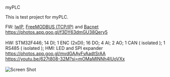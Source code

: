 myPLC

This is test project for myPLC.

FW: [lwIP](https://git.savannah.nongnu.org/cgit/lwip.git), [FreeMODBUS (TCP/IP)](https://www.embedded-experts.at/en/freemodbus-downloads/) and [Bacnet](https://github.com/ela-compil/BACnet) <br>
https://photos.app.goo.gl/f3DY63dmGU38Qery5 <br><br>
HW: STM32F446; 14 DI; 1 ENC (2xDI); 16 DO;  4 AI; 2 AO; 1 CAN ( isolated ); 1 RS485 ( isolated ); HMI: LED and SPI expander <br>
https://photos.app.goo.gl/mvdGAAyFvAadtSrAA <br>
https://youtu.be/627t808-32M?si=mOMaMINNh4IUoVXx <br><br>
![Screen Shot](https://lh3.googleusercontent.com/FQr5hSMQqp2i_nwhZKglB-SCWpj6r-qX7r7Q-jVdQKx1wFxZURQ0LDfvRpwgbzK7AezVR70dovUALOiyYdSaQdRBpPOx6JCb9xz4_ndkZiJmi8XbgmQ-WjyfjlQAHrFRKiS7UnRj_CbJssxmr5eg0EEhBxSKmjMiBg2zKSS8P3ATYrBTvbpViYRgtGKj5QlCZZjyD9ScpvY4FDGCGil1Sb-6eX8CO8l0C6VeFSGm7OiOaXqTXsDchaM6RdHQqhylD7Uk00mR2uB2leGAh-q0sIrtt1sxoxXXHavIsso08paLcmGM9lJf2Uat_KCfaf1A-nRmuqkovf-DfAxXIsaxU2MX1tLXxuGsB5eTdPxSNFqCBNdGBufq8bOw_9vdApEsZAsFDiLaFeLALUHZghp6UFyEnEjwLvs3e3_Zl-lGCt0ZsyLLgWpn--r34cKRKdE6P0K6tCAj21HBDitseeUqJIz1y34NHpt3h4dx6ibffw_JBpOprTipTyqvX-h1TfCzgt282_tuwkoHDuVmOlGEFWLBVwruuwEpkjAua0YFZuJUQgwd0euoz18P0KaYdRVtb8VqcAbrfiR4UP-ntGKC2axnFQCS70RUQQSqDlgG6A2FKZyl46vnNec2B9yH7uwxgMq-G3u71GumZ0rcL7kVYlr5s9O92WPzA0AdFMkzMqTpHXiWKPyfG_nYkwqLQjtkabRqcgsge1y6PJg5DPoFjuGOGBpug6Gt3L7NgJC2EyCIA89fEPXr4og=w1684-h947-no)
